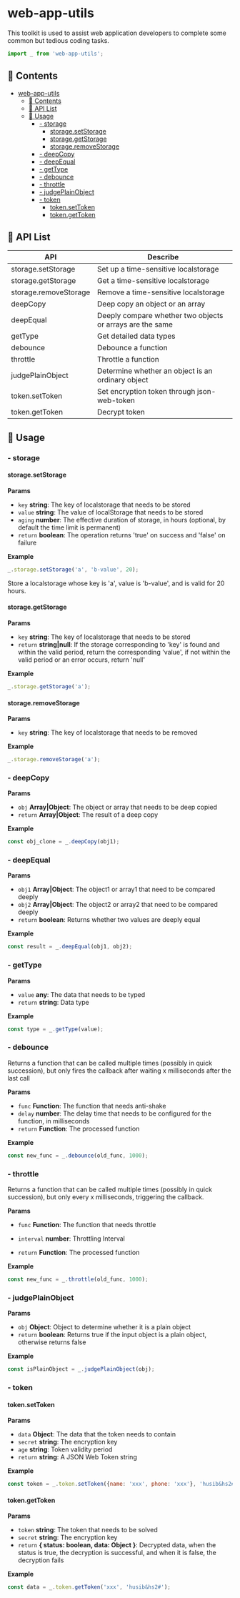 # web-app-utils

This toolkit is used to assist web application developers to complete some common but tedious coding tasks.

```javascript
import _ from 'web-app-utils';
```

## 📖 Contents

- [web-app-utils](#web-app-utils)
  - [📖 Contents](#-contents)
  - [🧾 API List](#-api-list)
  - [🔧 Usage](#-usage)
    - [- storage](#--storage)
      - [storage.setStorage](#storagesetstorage)
      - [storage.getStorage](#storagegetstorage)
      - [storage.removeStorage](#storageremovestorage)
    - [- deepCopy](#--deepcopy)
    - [- deepEqual](#--deepequal)
    - [- getType](#--gettype)
    - [- debounce](#--debounce)
    - [- throttle](#--throttle)
    - [- judgePlainObject](#--judgeplainobject)
    - [- token](#--token)
      - [token.setToken](#tokensettoken)
      - [token.getToken](#tokengettoken)


## 🧾 API List

| API                   | Describe                                                  |
| --------------------- | --------------------------------------------------------- |
| storage.setStorage    | Set up a time-sensitive localstorage                      |
| storage.getStorage    | Get a time-sensitive localstorage                         |
| storage.removeStorage | Remove a time-sensitive localstorage                      |
| deepCopy              | Deep copy an object or an array                           |
| deepEqual             | Deeply compare whether two objects or arrays are the same |
| getType               | Get detailed data types                                   |
| debounce              | Debounce a function                                       |
| throttle              | Throttle a function                                       |
| judgePlainObject      | Determine whether an object is an ordinary object         |
| token.setToken        | Set encryption token through json-web-token               |
| token.getToken        | Decrypt token                                             |

## 🔧 Usage

### - storage

#### storage.setStorage

**Params**

- `key` **string**: The key of localstorage that needs to be stored
- `value` **string**: The value of localStorage that needs to be stored
- `aging` **number**: The effective duration of storage, in hours (optional, by default the time limit is permanent)
- `return` **boolean**: The operation returns 'true' on success and 'false' on failure

**Example**

```javascript
_.storage.setStorage('a', 'b-value', 20);
```

Store a localstorage whose key is 'a', value is 'b-value', and is valid for 20 hours.

#### storage.getStorage

**Params**

- `key` **string**: The key of localstorage that needs to be stored
- `return` **string|null**: If the storage corresponding to 'key' is found and within the valid period, return the corresponding 'value', if not within the valid period or an error occurs, return 'null'

**Example**

```javascript
_.storage.getStorage('a');
```

#### storage.removeStorage

**Params**

- `key` **string**: The key of localstorage that needs to be removed

**Example**

```javascript
_.storage.removeStorage('a');
```

### - deepCopy

**Params**

- `obj` **Array|Object**: The object or array that needs to be deep copied
- `return` **Array|Object**: The result of a deep copy

**Example**

```javascript
const obj_clone = _.deepCopy(obj1);
```

### - deepEqual

**Params**

- `obj1` **Array|Object**: The object1 or array1 that need to be compared deeply
- `obj2` **Array|Object**: The object2 or array2 that need to be compared deeply
- `return` **boolean**: Returns whether two values are deeply equal

**Example**

```javascript
const result = _.deepEqual(obj1, obj2);
```

### - getType

**Params**

- `value` **any**: The data that needs to be typed
- `return` **string**: Data type

**Example**

```javascript
const type = _.getType(value);
```

### - debounce

Returns a function that can be called multiple times (possibly in quick succession), but only fires the callback after waiting x milliseconds after the last call

**Params**

- `func` **Function**: The function that needs anti-shake
- `delay` **number**: The delay time that needs to be configured for the function, in milliseconds
- `return` **Function**: The processed function

**Example**

```javascript
const new_func = _.debounce(old_func, 1000);
```

### - throttle

Returns a function that can be called multiple times (possibly in quick succession), but only every x milliseconds, triggering the callback.

**Params**

- `func` **Function**: The function that needs throttle
- `interval` **number**: Throttling Interval

- `return` **Function**: The processed function

**Example**

```javascript
const new_func = _.throttle(old_func, 1000);
```

### - judgePlainObject

**Params**

- `obj` **Object**: Object to determine whether it is a plain object
- `return` **boolean**: Returns true if the input object is a plain object, otherwise returns false

**Example**

```javascript
const isPlainObject = _.judgePlainObject(obj);
```

### - token

#### token.setToken

**Params**

- `data` **Object**: The data that the token needs to contain
- `secret` **string**: The encryption key
- `age` **string**: Token validity period
- `return` **string**: A JSON Web Token string

**Example**

```javascript
const token = _.token.setToken({name: 'xxx', phone: 'xxx'}, 'husib&hs2#', '2d');
```

#### token.getToken

**Params**

- `token` **string**: The token that needs to be solved
- `secret` **string**: The encryption key
- `return` **{ status: boolean, data: Object }**: Decrypted data, when the status is true, the decryption is successful, and when it is false, the decryption fails

**Example**

```javascript
const data = _.token.getToken('xxx', 'husib&hs2#');
```

